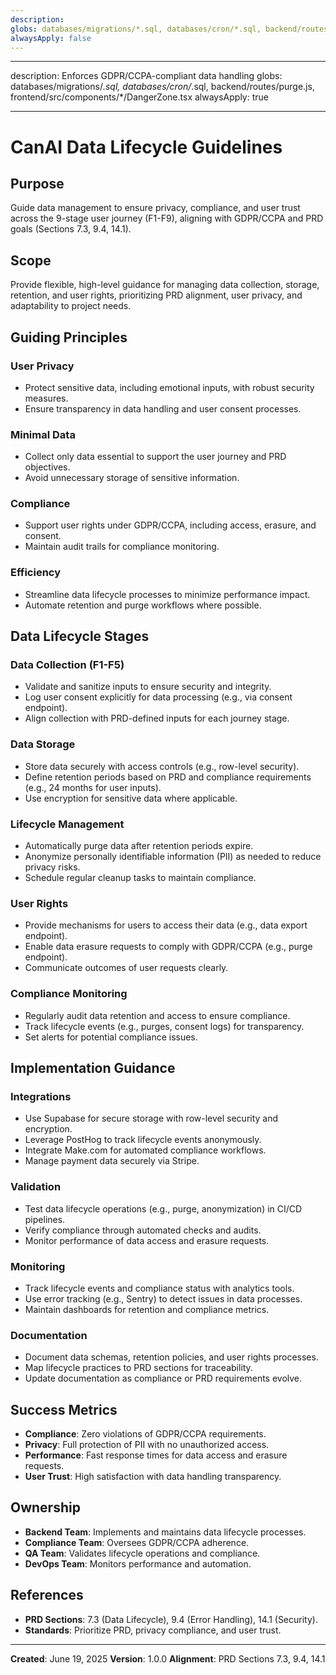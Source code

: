 ```yaml
---
description:
globs: databases/migrations/*.sql, databases/cron/*.sql, backend/routes/
alwaysApply: false
---
```


---

description: Enforces GDPR/CCPA-compliant data handling globs: databases/migrations/_.sql,
databases/cron/_.sql, backend/routes/purge.js, frontend/src/components/\*/DangerZone.tsx
alwaysApply: true

---

# CanAI Data Lifecycle Guidelines

## Purpose

Guide data management to ensure privacy, compliance, and user trust across the 9-stage user journey
(F1-F9), aligning with GDPR/CCPA and PRD goals (Sections 7.3, 9.4, 14.1).

## Scope

Provide flexible, high-level guidance for managing data collection, storage, retention, and user
rights, prioritizing PRD alignment, user privacy, and adaptability to project needs.

## Guiding Principles

### User Privacy

- Protect sensitive data, including emotional inputs, with robust security measures.
- Ensure transparency in data handling and user consent processes.

### Minimal Data

- Collect only data essential to support the user journey and PRD objectives.
- Avoid unnecessary storage of sensitive information.

### Compliance

- Support user rights under GDPR/CCPA, including access, erasure, and consent.
- Maintain audit trails for compliance monitoring.

### Efficiency

- Streamline data lifecycle processes to minimize performance impact.
- Automate retention and purge workflows where possible.

## Data Lifecycle Stages

### Data Collection (F1-F5)

- Validate and sanitize inputs to ensure security and integrity.
- Log user consent explicitly for data processing (e.g., via consent endpoint).
- Align collection with PRD-defined inputs for each journey stage.

### Data Storage

- Store data securely with access controls (e.g., row-level security).
- Define retention periods based on PRD and compliance requirements (e.g., 24 months for user
  inputs).
- Use encryption for sensitive data where applicable.

### Lifecycle Management

- Automatically purge data after retention periods expire.
- Anonymize personally identifiable information (PII) as needed to reduce privacy risks.
- Schedule regular cleanup tasks to maintain compliance.

### User Rights

- Provide mechanisms for users to access their data (e.g., data export endpoint).
- Enable data erasure requests to comply with GDPR/CCPA (e.g., purge endpoint).
- Communicate outcomes of user requests clearly.

### Compliance Monitoring

- Regularly audit data retention and access to ensure compliance.
- Track lifecycle events (e.g., purges, consent logs) for transparency.
- Set alerts for potential compliance issues.

## Implementation Guidance

### Integrations

- Use Supabase for secure storage with row-level security and encryption.
- Leverage PostHog to track lifecycle events anonymously.
- Integrate Make.com for automated compliance workflows.
- Manage payment data securely via Stripe.

### Validation

- Test data lifecycle operations (e.g., purge, anonymization) in CI/CD pipelines.
- Verify compliance through automated checks and audits.
- Monitor performance of data access and erasure requests.

### Monitoring

- Track lifecycle events and compliance status with analytics tools.
- Use error tracking (e.g., Sentry) to detect issues in data processes.
- Maintain dashboards for retention and compliance metrics.

### Documentation

- Document data schemas, retention policies, and user rights processes.
- Map lifecycle practices to PRD sections for traceability.
- Update documentation as compliance or PRD requirements evolve.

## Success Metrics

- **Compliance**: Zero violations of GDPR/CCPA requirements.
- **Privacy**: Full protection of PII with no unauthorized access.
- **Performance**: Fast response times for data access and erasure requests.
- **User Trust**: High satisfaction with data handling transparency.

## Ownership

- **Backend Team**: Implements and maintains data lifecycle processes.
- **Compliance Team**: Oversees GDPR/CCPA adherence.
- **QA Team**: Validates lifecycle operations and compliance.
- **DevOps Team**: Monitors performance and automation.

## References

- **PRD Sections**: 7.3 (Data Lifecycle), 9.4 (Error Handling), 14.1 (Security).
- **Standards**: Prioritize PRD, privacy compliance, and user trust.

---

**Created**: June 19, 2025 **Version**: 1.0.0 **Alignment**: PRD Sections 7.3, 9.4, 14.1
